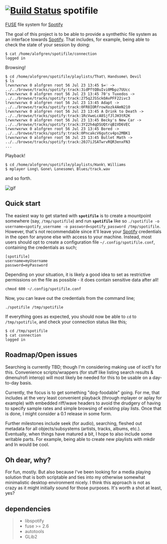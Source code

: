 [![Build Status](https://travis-ci.org/catharsis/spotifile.svg?branch=master)](https://travis-ci.org/catharsis/spotifile)
spotifile 
=========

[FUSE](http://fuse.sourceforge.net/) file system for [Spotify](https://www.spotify.com)

The goal of this project is to be able to provide a synthethic file system
as an interface towards [Spotify](https://www.spotify.com). That includes, for example, being able
to check the state of your session by doing:

    $ cat /home/alofgren/spotifile/connection
    logged in

Browsing!

    $ cd /home/alofgren/spotifile/playlists/That\ Handsome\ Devil
    $ ls
    lrwxrwxrwx 0 alofgren root 56 Jul 23 13:45 $=♡ -> ../../browse/tracks/spotify:track:3idPftQBuIvi0Mbpz7UUcc
    lrwxrwxrwx 0 alofgren root 56 Jul 23 13:45 70's Tuxedos -> ../../browse/tracks/spotify:track:275q2JSSckOAvPFF22ivc3
    lrwxrwxrwx 0 alofgren root 56 Jul 23 13:45 Adapt -> ../../browse/tracks/spotify:track:0FR8IORfrowXozk4AmN210
    lrwxrwxrwx 0 alofgren root 56 Jul 23 13:45 A Drink to Death -> ../../browse/tracks/spotify:track:1RcVweLcA8SjfJlJH3tR2K
    lrwxrwxrwx 0 alofgren root 56 Jul 23 13:45 Becky's New Car -> ../../browse/tracks/spotify:track:3Y22h4qDSUQtrqB1VD6VEC
    lrwxrwxrwx 0 alofgren root 56 Jul 23 13:45 Bored -> ../../browse/tracks/spotify:track:0PncakcV6gutcv4ps2MBK1
    lrwxrwxrwx 0 alofgren root 56 Jul 23 13:45 Bullet Math -> ../../browse/tracks/spotify:track:20J7iJSATwrvRQR3enxFN3
    ...
    
Playback!

    $ cd /home/alofgren/spotifile/playlists/Hank\ Williams
    $ mplayer Long\ Gone\ Lonesome\ Blues/track.wav                   


and so forth.

![gif](http://i.imgur.com/jP91r79.gif)

## Quick start
The easiest way to get started with **`spotifile`** is to create a mountpoint somewhere (say, `/tmp/spotifile`) and run **`spotifile`** like so `./spotifile -o username=spotify_username -o password=spotify_password /tmp/spotifile`. However, that's not recommendable since it'll leave your [Spotify](https://www.spotify.com) credentials in the open for anyone else with access to your machine. Instead, most users should opt to create a configuration file `~/.config/spotifile.conf`, containing the credentials as such;

    [spotifile]
    username=myUsername
    password=myPassword
Depending on your situation, it is likely a good idea to set as restrictive permissions on the file as possible - it does contain sensitive data after all!

    chmod 600 ~/.config/spotifile.conf

Now, you can leave out the credentials from the command line;

    ./spotifile /tmp/spotifile

If everything goes as expected, you should now be able to `cd` to `/tmp/spotifile`, and check your connection status like this;

    $ cd /tmp/spotifile
    $ cat connection
    logged in

## Roadmap/Open issues
Searching is currently TBD; though I'm considering making use of ioctl's for this.
Convenience scripts/wrappers (for stuff like listing search results & dmenu/rofi interop) will most likely be needed for this to be usable on a day-to-day basis.

Currently, the focus is to get something "dog-foodable" going. For me, that includes at the very least convenient playback (through mplayer or aplay for example) with embedded riff/wave headers to avoid the drudgery of having to specify sample rates and simple browsing of existing play lists. Once that is done, I might consider a 0.1 release in some form. 

Further milestones include seek (for audio), searching, fleshed out metadata for all objects/subsystems (artists, tracks, albums, etc.). Eventually, when things have matured a bit, I hope to also include some writable parts. For example, being able to create new playlists with mkdir and ln would be cool. 

## Oh dear, why?
For fun, mostly. But also because I've been looking for a media playing solution that is both scriptable and ties into my otherwise somewhat minimalistic desktop environment nicely. I think this approach is not as crazy as it might initially sound for those purposes. It's worth a shot at least, yes?

## dependencies
> * libspotify
> * fuse >= 2.6
> * autotools
> * GLib2
